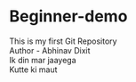 # Beginner-demo
This is my first Git Repository
<br>
Author - Abhinav Dixit
<br>
Ik din mar jaayega
<br>
Kutte ki maut

